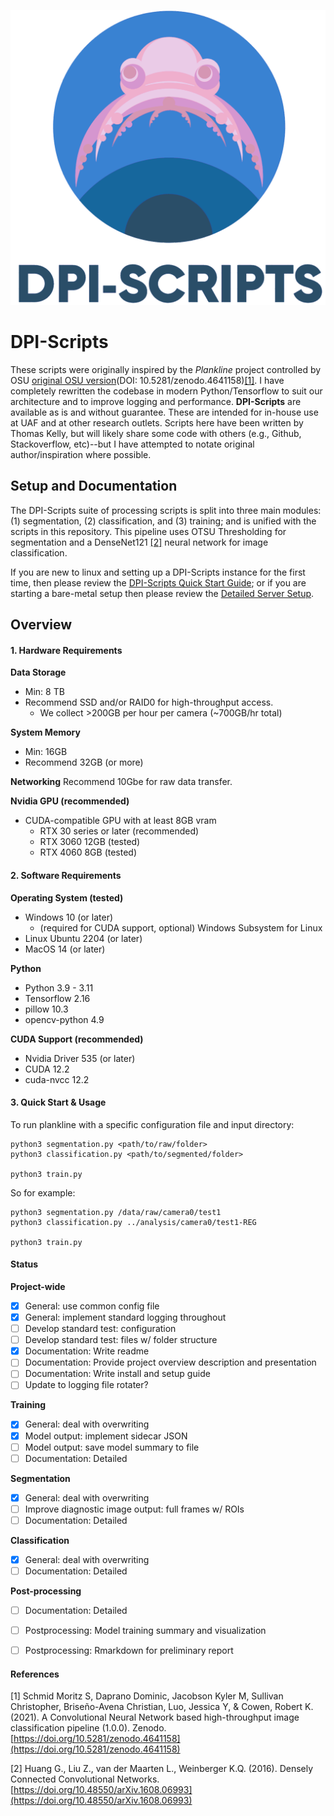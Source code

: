 ![DPI-Scripts Logo](./docs/images/DPI-Scripts%20Logo.png)
# DPI-Scripts
These scripts were originally inspired by the _Plankline_ project controlled by OSU [original OSU version](https://zenodo.org/record/4641158)(DOI: 10.5281/zenodo.4641158)[[1]](#1). I have completely rewritten the codebase in modern Python/Tensorflow to suit our architecture and to improve logging and performance. __DPI-Scripts__ are available as is and without guarantee. These are intended for in-house use at UAF and at other research outlets. Scripts here have been written by Thomas Kelly, but will likely share some code with others (e.g., Github, Stackoverflow, etc)--but I have attempted to notate original author/inspiration where possible.


## Setup and Documentation

The DPI-Scripts suite of processing scripts is split into three main modules: (1) segmentation, (2) classification, and (3) training; and is unified with the scripts in this repository. This pipeline uses OTSU Thresholding for segmentation and a DenseNet121 [[2]](#2) neural network for image classification. 

If you are new to linux and setting up a DPI-Scripts instance for the first time, then please review the [DPI-Scripts Quick Start Guide](docs/DPI-Scripts-Setup.md); or if you are starting a bare-metal setup then please review the [Detailed Server Setup](docs/Server-Setup-Guide.md). 

## Overview
#### 1. Hardware Requirements
__Data Storage__
- Min: 8 TB
- Recommend SSD and/or RAID0 for high-throughput access.
    - We collect >200GB per hour per camera (~700GB/hr total)

__System Memory__
- Min: 16GB
- Recommend 32GB (or more)

__Networking__
Recommend 10Gbe for raw data transfer.

__Nvidia GPU (recommended)__
- CUDA-compatible GPU with at least 8GB vram
    - RTX 30 series or later (recommended)
    - RTX 3060 12GB (tested)
    - RTX 4060 8GB (tested)

#### 2. Software Requirements

__Operating System (tested)__
- Windows 10 (or later)
    - (required for CUDA support, optional) Windows Subsystem for Linux 
- Linux Ubuntu 2204 (or later)
- MacOS 14 (or later)

__Python__
- Python 3.9 - 3.11
- Tensorflow 2.16
- pillow 10.3
- opencv-python 4.9

__CUDA Support (recommended)__
- Nvidia Driver 535 (or later) 
- CUDA 12.2
- cuda-nvcc 12.2


#### 3. Quick Start & Usage

To run plankline with a specific configuration file and input directory:

    python3 segmentation.py <path/to/raw/folder>
    python3 classification.py <path/to/segmented/folder>
    
    python3 train.py


So for example:

    python3 segmentation.py /data/raw/camera0/test1
    python3 classification.py ../analysis/camera0/test1-REG

    python3 train.py
    

#### Status

__Project-wide__
- [x] General: use common config file
- [x] General: implement standard logging throughout
- [ ] Develop standard test: configuration
- [ ] Develop standard test: files w/ folder structure
- [x] Documentation: Write readme
- [ ] Documentation: Provide project overview description and presentation
- [ ] Documentation: Write install and setup guide
- [ ] Update to logging file rotater?

__Training__
- [x] General: deal with overwriting
- [x] Model output: implement sidecar JSON
- [ ] Model output: save model summary to file
- [ ] Documentation: Detailed

__Segmentation__
- [x] General: deal with overwriting
- [ ] Improve diagnostic image output: full frames w/ ROIs
- [ ] Documentation: Detailed

__Classification__
- [x] General: deal with overwriting
- [ ] Documentation: Detailed

__Post-processing__
- [ ] Documentation: Detailed
- [ ] Postprocessing: Model training summary and visualization
- [ ] Postprocessing: Rmarkdown for preliminary report


#### References

<a id="1">[1]</a> Schmid Moritz S, Daprano Dominic, Jacobson Kyler M, Sullivan Christopher, Briseño-Avena Christian, Luo, Jessica Y, & Cowen, Robert K. (2021). A Convolutional Neural Network based high-throughput image classification pipeline (1.0.0). Zenodo. [https://doi.org/10.5281/zenodo.4641158](https://doi.org/10.5281/zenodo.4641158)

<a id="2">[2]</a> Huang G., Liu Z., van der Maarten L., Weinberger K.Q. (2016). Densely Connected Convolutional Networks. [https://doi.org/10.48550/arXiv.1608.06993](https://doi.org/10.48550/arXiv.1608.06993)